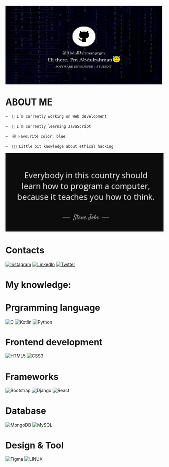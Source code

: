 <img src="Picsart_23-02-10_00-41-36-923.jpg" align="center"
width=500px; height=250px;>

# ABOUT ME
   
    ~  🔭 I’m currently working on Web development
  
    ~  🌱 I’m currently learning JavaScript

    ~  😜 Favourite color: blue
    
    ~  🧑‍💻 Little bit knowledge about ethical hacking

<img src="IMG_20230210_004256.jpg" >

# Contacts
[![Instagram](https://img.shields.io/badge/Instagram-%23E4405F.svg?logo=Instagram&logoColor=white)](https://instagram.com/_abdulrahman.a_) 
[![LinkedIn](https://img.shields.io/badge/LinkedIn-%230077B5.svg?logo=linkedin&logoColor=white)](https://linkedin.com/in/https://www.linkedin.com/in/abdulrahman-a-7a4925265)
[![Twitter](https://img.shields.io/badge/Twitter-%231DA1F2.svg?logo=Twitter&logoColor=white)](https://twitter.com/https://twitter.com/_abdul00_?t=fJ3cshQseJ3egOucRlEH6g&s=09)
# My knowledge:
# Prgramming language
![C](https://img.shields.io/badge/c-%2300599C.svg?style=for-the-badge&logo=c&logoColor=white) 
![Kotlin](https://img.shields.io/badge/kotlin-%230095D5.svg?style=for-the-badge&logo=kotlin&logoColor=white) 
![Python](https://img.shields.io/badge/python-3670A0?style=for-the-badge&logo=python&logoColor=ffdd54)
# Frontend development 
![HTML5](https://img.shields.io/badge/html5-%23E34F26.svg?style=for-the-badge&logo=html5&logoColor=white) 
![CSS3](https://img.shields.io/badge/css3-%231572B6.svg?style=for-the-badge&logo=css3&logoColor=white)
# Frameworks
![Bootstrap](https://img.shields.io/badge/bootstrap-%23563D7C.svg?style=for-the-badge&logo=bootstrap&logoColor=white) 
![Django](https://img.shields.io/badge/django-%23092E20.svg?style=for-the-badge&logo=django&logoColor=white) 
![React](https://img.shields.io/badge/react-%2320232a.svg?style=for-the-badge&logo=react&logoColor=%2361DAFB) 
# Database
![MongoDB](https://img.shields.io/badge/MongoDB-%234ea94b.svg?style=for-the-badge&logo=mongodb&logoColor=white)
![MySQL](https://img.shields.io/badge/mysql-%2300f.svg?style=for-the-badge&logo=mysql&logoColor=white)
# Design & Tool
![Figma](https://img.shields.io/badge/figma-%23F24E1E.svg?style=for-the-badge&logo=figma&logoColor=white)
![LINUX](https://img.shields.io/badge/Linux-FCC624?style=for-the-badge&logo=linux&logoColor=black)



